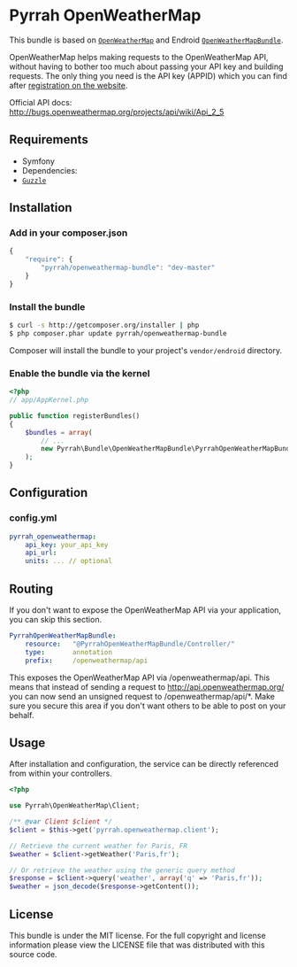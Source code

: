 Pyrrah OpenWeatherMap
======================

This bundle is based on [`OpenWeatherMap`](https://github.com/endroid/OpenWeatherMap) and Endroid [`OpenWeatherMapBundle`](https://github.com/endroid/OpenWeatherMapBundle).

OpenWeatherMap helps making requests to the OpenWeatherMap API, without having to bother too much about passing your API
key and building requests. The only thing you need is the API key (APPID) which you can find after [registration on the
website](http://openweathermap.org/login).

Official API docs: http://bugs.openweathermap.org/projects/api/wiki/Api_2_5


## Requirements

* Symfony
* Dependencies:
 * [`Guzzle`](https://github.com/guzzlehttp/guzzle)

## Installation

### Add in your composer.json

```js
{
    "require": {
        "pyrrah/openweathermap-bundle": "dev-master"
    }
}
```

### Install the bundle

``` bash
$ curl -s http://getcomposer.org/installer | php
$ php composer.phar update pyrrah/openweathermap-bundle
```

Composer will install the bundle to your project's `vendor/endroid` directory.

### Enable the bundle via the kernel

``` php
<?php
// app/AppKernel.php

public function registerBundles()
{
    $bundles = array(
        // ...
        new Pyrrah\Bundle\OpenWeatherMapBundle\PyrrahOpenWeatherMapBundle(),
    );
}
```

## Configuration

### config.yml

```yaml
pyrrah_openweathermap:
    api_key: your_api_key
    api_url:
    units: ... // optional
```

## Routing

If you don't want to expose the OpenWeatherMap API via your application, you can skip this section.

``` yml
PyrrahOpenWeatherMapBundle:
    resource:	"@PyrrahOpenWeatherMapBundle/Controller/"
    type:		annotation
    prefix:		/openweathermap/api
```

This exposes the OpenWeatherMap API via <yourdomain>/openweathermap/api. This means that instead of sending a request to
http://api.openweathermap.org/ you can now send an unsigned request to <yourdomain>/openweathermap/api/*. Make sure you
secure this area if you don't want others to be able to post on your behalf.

## Usage

After installation and configuration, the service can be directly referenced from within your controllers.

```php
<?php

use Pyrrah\OpenWeatherMap\Client;

/** @var Client $client */
$client = $this->get('pyrrah.openweathermap.client');

// Retrieve the current weather for Paris, FR
$weather = $client->getWeather('Paris,fr');

// Or retrieve the weather using the generic query method
$response = $client->query('weather', array('q' => 'Paris,fr'));
$weather = json_decode($response->getContent());

```

## License

This bundle is under the MIT license. For the full copyright and license
information please view the LICENSE file that was distributed with this source code.